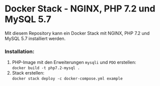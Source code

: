 # Docker Stack - NGINX, PHP 7.2 und MySQL 5.7

Mit diesem Repository kann ein Docker Stack mit NGINX, PHP 7.2 und MySQL 5.7 installiert werden.

### Installation:

1. PHP-Image mit den Erweiterungen `mysqli` und `PDO` erstellen:  
   `docker build -t php7.2-mysql .`
2. Stack erstellen:  
   `docker stack deploy -c docker-compose.yml example`
